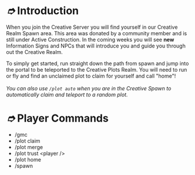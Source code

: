 # _➮_ Introduction

When you join the Creative Server you will find yourself in our Creative Realm Spawn area. This area was donated by a community member and is still under Active Construction. In the coming weeks you will see **new** Information Signs and NPCs that will introduce you and guide you through out the Creative Realm.

To simply get started, run straight down the path from spawn and jump into the portal to be teleported to the Creative Plots Realm. You will need to run or fly and find an unclaimed plot to claim for yourself and call "home"! \
\
_You can also use `/plot auto` when you are in the Creative Spawn to automatically claim and teleport to a random plot._

# _➮_ Player Commands

* /gmc
* /plot claim
* /plot merge
* /plot trust \<player />
* /plot home
* /spawn
